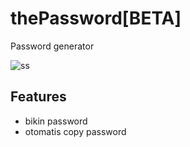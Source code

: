 # thePassword[BETA]
Password generator

![ss](https://i.ibb.co/N64nZfL/beta.png)

## Features
- bikin password
- otomatis copy password
